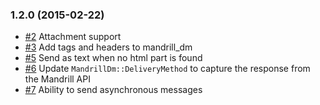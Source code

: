 ### 1.2.0 (2015-02-22)

 - [#2](https://github.com/jlberglund/mandrill_dm/pull/2) Attachment support
 - [#3](https://github.com/jlberglund/mandrill_dm/pull/3) Add tags and headers to mandrill_dm
 - [#5](https://github.com/jlberglund/mandrill_dm/pull/5) Send as text when no html part is found
 - [#6](https://github.com/jlberglund/mandrill_dm/pull/6) Update `MandrillDm::DeliveryMethod` to capture the response from the Mandrill API
 - [#7](https://github.com/jlberglund/mandrill_dm/pull/7) Ability to send asynchronous messages
